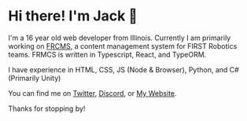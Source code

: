 # Hi there! I'm Jack 👋
I'm a 16 year old web developer from Illinois. Currently I am primarily working on [FRCMS](https://github.com/frcms), a content management system for FIRST Robotics teams. FRMCS is written in Typescript, React, and TypeORM.

I have experience in HTML, CSS, JS (Node & Browser), Python, and C# (Primarily Unity)

You can find me on [Twitter](https://twitter.com/jack__merrill), [Discord](https://discord.com/users/401792058970603539), or [My Website](https://jackmerrill.com).

Thanks for stopping by!
